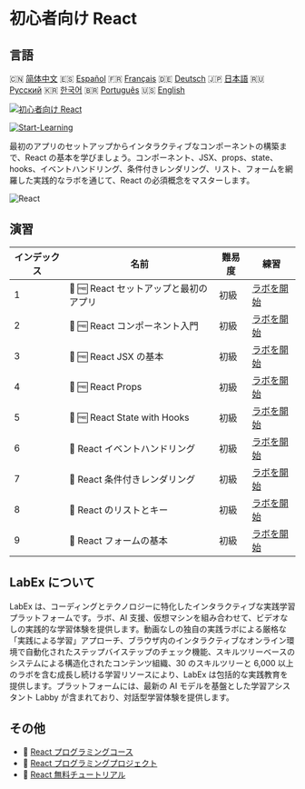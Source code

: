 # 初心者向け React

## 言語

🇨🇳 [简体中文](README_zh.md) 🇪🇸 [Español](README_es.md) 🇫🇷 [Français](README_fr.md) 🇩🇪 [Deutsch](README_de.md) 🇯🇵 [日本語](README_ja.md) 🇷🇺 [Русский](README_ru.md) 🇰🇷 [한국어](README_ko.md) 🇧🇷 [Português](README_pt.md) 🇺🇸 [English](README.md) 

[![初心者向け React](https://cover-creator.labex.io/react-for-beginners.png?lang=ja)](https://labex.io/ja/courses/react-for-beginners)

[![Start-Learning](https://img.shields.io/badge/Start-Learning-whitesmoke?style=for-the-badge)](https://labex.io/ja/courses/react-for-beginners)

最初のアプリのセットアップからインタラクティブなコンポーネントの構築まで、React の基本を学びましょう。コンポーネント、JSX、props、state、hooks、イベントハンドリング、条件付きレンダリング、リスト、フォームを網羅した実践的なラボを通じて、React の必須概念をマスターします。

![React](https://img.shields.io/badge/React-whitesmoke?style=for-the-badge&logo=react)


## 演習

|   インデックス | 名前                                   | 難易度   | 練習                                                                                                              |
|----------------|----------------------------------------|----------|-------------------------------------------------------------------------------------------------------------------|
|              1 | 📖 🆓 React セットアップと最初のアプリ | 初級     | <a target='_blank' href='https://labex.io/ja/tutorials/react-react-setup-and-first-app-598881'>ラボを開始</a>     |
|              2 | 📖 🆓 React コンポーネント入門         | 初級     | <a target='_blank' href='https://labex.io/ja/tutorials/react-react-components-introduction-601735'>ラボを開始</a> |
|              3 | 📖 🆓 React JSX の基本                 | 初級     | <a target='_blank' href='https://labex.io/ja/tutorials/react-react-jsx-basics-601739'>ラボを開始</a>              |
|              4 | 📖 🆓 React Props                      | 初級     | <a target='_blank' href='https://labex.io/ja/tutorials/react-react-props-601741'>ラボを開始</a>                   |
|              5 | 📖 🆓 React State with Hooks           | 初級     | <a target='_blank' href='https://labex.io/ja/tutorials/react-react-state-with-hooks-601742'>ラボを開始</a>        |
|              6 | 📖  React イベントハンドリング         | 初級     | <a target='_blank' href='https://labex.io/ja/tutorials/react-react-event-handling-601737'>ラボを開始</a>          |
|              7 | 📖  React 条件付きレンダリング         | 初級     | <a target='_blank' href='https://labex.io/ja/tutorials/react-react-conditional-rendering-601736'>ラボを開始</a>   |
|              8 | 📖  React のリストとキー               | 初級     | <a target='_blank' href='https://labex.io/ja/tutorials/react-react-lists-and-keys-601740'>ラボを開始</a>          |
|              9 | 📖  React フォームの基本               | 初級     | <a target='_blank' href='https://labex.io/ja/tutorials/react-react-forms-basics-601738'>ラボを開始</a>            |

## LabEx について

LabEx は、コーディングとテクノロジーに特化したインタラクティブな実践学習プラットフォームです。ラボ、AI 支援、仮想マシンを組み合わせて、ビデオなしの実践的な学習体験を提供します。動画なしの独自の実践ラボによる厳格な「実践による学習」アプローチ、ブラウザ内のインタラクティブなオンライン環境で自動化されたステップバイステップのチェック機能、スキルツリーベースのシステムによる構造化されたコンテンツ組織、30 のスキルツリーと 6,000 以上のラボを含む成長し続ける学習リソースにより、LabEx は包括的な実践教育を提供します。プラットフォームには、最新の AI モデルを基盤とした学習アシスタント Labby が含まれており、対話型学習体験を提供します。

## その他

- 🔗 [React プログラミングコース](https://github.com/labex-labs/awesome-programming-courses)
- 🔗 [React プログラミングプロジェクト](https://github.com/labex-labs/awesome-programming-projects)
- 🔗 [React 無料チュートリアル](https://github.com/labex-labs/react-free-tutorials)


